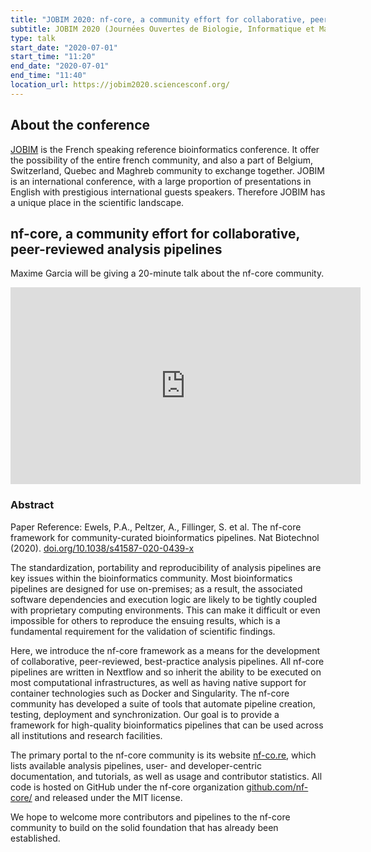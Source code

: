 ```yaml
---
title: "JOBIM 2020: nf-core, a community effort for collaborative, peer-reviewed analysis pipelines"
subtitle: JOBIM 2020 (Journées Ouvertes de Biologie, Informatique et Mathématique 2020)
type: talk
start_date: "2020-07-01"
start_time: "11:20"
end_date: "2020-07-01"
end_time: "11:40"
location_url: https://jobim2020.sciencesconf.org/
---
```


## About the conference

[JOBIM](https://jobim2020.sciencesconf.org/) is the French speaking reference bioinformatics conference.
It offer the possibility of the entire french community, and also a part of Belgium, Switzerland, Quebec and Maghreb community to exchange together.
JOBIM is an international conference, with a large proportion of presentations in English with prestigious international guests speakers.
Therefore JOBIM has a unique place in the scientific landscape.

## nf-core, a community effort for collaborative, peer-reviewed analysis pipelines

Maxime Garcia will be giving a 20-minute talk about the nf-core community.

 <iframe width="560" height="315" src="https://www.youtube.com/embed/afNTk2jf-ww" frameborder="0" allow="accelerometer; autoplay; clipboard-write; encrypted-media; gyroscope; picture-in-picture" allowfullscreen></iframe> 

### Abstract

Paper Reference: Ewels, P.A., Peltzer, A., Fillinger, S. et al. The nf-core framework for community-curated bioinformatics pipelines. Nat Biotechnol (2020). [doi.org/10.1038/s41587-020-0439-x](https://doi.org/10.1038/s41587-020-0439-x)

The standardization, portability and reproducibility of analysis pipelines are key issues within the bioinformatics community.
Most bioinformatics pipelines are designed for use on-premises; as a result, the associated software dependencies and execution logic are likely to be tightly coupled with proprietary computing environments.
This can make it difficult or even impossible for others to reproduce the ensuing results, which is a fundamental requirement for the validation of scientific findings.

Here, we introduce the nf-core framework as a means for the development of collaborative, peer-reviewed, best-practice analysis pipelines.
All nf-core pipelines are written in Nextflow and so inherit the ability to be executed on most computational infrastructures, as well as having native support for container technologies such as Docker and Singularity.
The nf-core community has developed a suite of tools that automate pipeline creation, testing, deployment and synchronization.
Our goal is to provide a framework for high-quality bioinformatics pipelines that can be used across all institutions and research facilities.

The primary portal to the nf-core community is its website [nf-co.re](https://nf-co.re), which lists available analysis pipelines, user- and developer-centric documentation, and tutorials, as well as usage and contributor statistics.
All code is hosted on GitHub under the nf-core organization [github.com/nf-core/](https://github.com/nf-core/) and released under the MIT license.

We hope to welcome more contributors and pipelines to the nf-core community to build on the solid foundation that has already been established.
